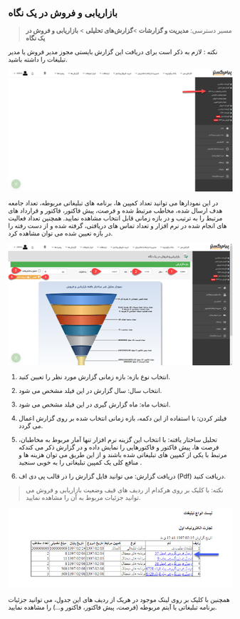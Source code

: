 ﻿## بازاریابی و فروش در یک نگاه

> مسیر دسترسی: **مدیریت و گزارشات** >**گزارش‌های تحلیلی** > **بازاریابی و فروش در یک نگاه** 

نکته : لازم به ذکر است برای دریافت این گزارش بایستی مجوز مدیر فروش یا مدیر تبلیغات را داشته باشید.


![](BazarYabiVaForush1.png)

در این نمودارها می توانید تعداد کمپین ها، برنامه های تبلیغاتی مربوطه، تعداد جامعه هدف ارسال شده، مخاطب مرتبط شده و فرصت، پیش فاکتور، فاکتور و قرارداد های مرتبط را به ترتیب و در بازه زمانی قابل انتخاب مشاهده نمایید. همچنین تعداد فعالیت های انجام شده در نرم افزار و تعداد تماس های دریافتی، گرفته شده و از دست رفته را در بازه تعیین شده می توان مشاهده کرد.

![](BazarYabiVaForush2.png)

1.  انتخاب نوع بازه: بازه زمانی گزارش مورد نظر را تعیین کنید.

2.  انتخاب سال: سال گزارش در این فیلد مشخص می شود.

3.   انتخاب ماه:  ماه گزارش گیری در این فیلد مشخص می شود.

4.   فیلتر کردن: با استفاده از این دکمه، بازه زمانی انتخاب شده بر روی گزارش اعمال می گردد.

5.  تحلیل ساختار یافته: با انتخاب این گزینه نرم افزار تنها آمار مربوط به مخاطبان، فرصت ها، پیش فاکتور و فاکتورهایی را نمایش داده و در گزارش ذکر می کندکه مرتبط با یکی از کمپین های تبلیغاتی شده باشند و از این طریق می توان هزینه ها و منافع کلی یک کمپین تبلیغاتی را به خوبی سنجید .

6.  دریافت گزارش: می توانید فایل گزارش را در قالب پی دی اف (Pdf) دریافت کنید.

> نکته: با کلیک بر روی هرکدام از ردیف های قیف وضعیت بازاریابی و فروش می توانید جزئیات مربوط به آن را مشاهده نمایید.

![](GhifDetails.png)

همچنین با کلیک بر روی لینک موجود در هریک از ردیف های این جدول، می توانید جزئیات برنامه تبلیغاتی یا آیتم مربوطه (فرصت، پیش فاکتور، فاکتور و...) را مشاهده نمایید.

